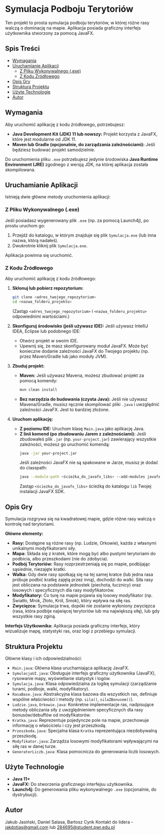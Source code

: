# Symulacja Podboju Terytoriów

Ten projekt to prosta symulacja podboju terytoriów, w której różne rasy walczą o dominację na mapie. Aplikacja posiada graficzny interfejs użytkownika stworzony za pomocą JavaFX.

## Spis Treści
- [Wymagania](#wymagania)
- [Uruchamianie Aplikacji](#uruchamianie-aplikacji)
  - [Z Pliku Wykonywalnego (.exe)](#z-pliku-wykonywalnego-exe)
  - [Z Kodu Źródłowego](#z-kodu-źródłowego)
- [Opis Gry](#opis-gry)
- [Struktura Projektu](#struktura-projektu)
- [Użyte Technologie](#użyte-technologie)
- [Autor](#autor)

## Wymagania

Aby uruchomić aplikację z kodu źródłowego, potrzebujesz:
* **Java Development Kit (JDK) 11 lub nowszy:** Projekt korzysta z JavaFX, które jest modularne od JDK 11.
* **Maven lub Gradle (opcjonalnie, do zarządzania zależnościami):** Jeśli będziesz budować projekt samodzielnie.

Do uruchomienia pliku `.exe` potrzebujesz jedynie środowiska **Java Runtime Environment (JRE)** zgodnego z wersją JDK, na której aplikacja została skompilowana.

## Uruchamianie Aplikacji

Istnieją dwie główne metody uruchomienia aplikacji:

### Z Pliku Wykonywalnego (.exe)

Jeśli posiadasz wygenerowany plik `.exe` (np. za pomocą Launch4j), po prostu uruchom go:

1.  Przejdź do katalogu, w którym znajduje się plik `Symulacja.exe` (lub inna nazwa, którą nadałeś).
2.  Dwukrotnie kliknij plik `Symulacja.exe`.

Aplikacja powinna się uruchomić.

### Z Kodu Źródłowego

Aby uruchomić aplikację z kodu źródłowego:

1.  **Sklonuj lub pobierz repozytorium:**
    ```bash
    git clone <adres_twojego_repozytorium>
    cd <nazwa_folderu_projektu>
    ```
    (Zastąp `<adres_twojego_repozytorium>` i `<nazwa_folderu_projektu>` odpowiednimi wartościami.)

2.  **Skonfiguruj środowisko (jeśli używasz IDE):**
    Jeśli używasz IntelliJ IDEA, Eclipse lub podobnego IDE:
    * Otwórz projekt w swoim IDE.
    * Upewnij się, że masz skonfigurowany moduł JavaFX. Może być konieczne dodanie zależności JavaFX do Twojego projektu (np. przez Maven/Gradle lub jako moduły JVM).

3.  **Zbuduj projekt:**

    * **Maven:** Jeśli używasz Mavena, możesz zbudować projekt za pomocą komendy:
        ```bash
        mvn clean install
        ```
    * **Bez narzędzia do budowania (czysta Java):** Jeśli nie używasz Mavena/Gradle, musisz ręcznie skompilować pliki `.java` i uwzględnić zależności JavaFX. Jest to bardziej złożone.

4.  **Uruchom aplikację:**

    * **Z poziomu IDE:** Uruchom klasę `Main.java` jako aplikację Java.
    * **Z linii komend (po zbudowaniu Jarem z zależnościami):**
        Jeśli zbudowałeś plik `.jar` (np. `your-project.jar`) zawierający wszystkie zależności, możesz go uruchomić komendą:
        ```bash
        java -jar your-project.jar
        ```
        Jeśli zależności JavaFX nie są spakowane w Jarze, musisz je dodać do classpath:
        ```bash
        java --module-path <ścieżka_do_javafx_libs> --add-modules javafx.controls,javafx.fxml -jar your-project.jar
        ```
        Zastąp `<ścieżka_do_javafx_libs>` ścieżką do katalogu `lib` Twojej instalacji JavaFX SDK.

## Opis Gry

Symulacja rozgrywa się na kwadratowej mapie, gdzie różne rasy walczą o kontrolę nad terytoriami.

**Główne elementy:**
* **Rasy:** Dostępne są różne rasy (np. Ludzie, Orkowie), każda z własnymi unikalnymi modyfikatorami siły.
* **Mapa:** Składa się z kratek, które mogą być albo pustymi terytoriami do podbicia, albo przeszkodami (nie do zdobycia).
* **Podbój Terytoriów:** Rasy rozprzestrzeniają się po mapie, podbijając sąsiednie, niezajęte kratki.
* **Walka:** Gdy dwie rasy spotkają się na tej samej kratce (lub jedna rasa próbuje podbić kratkę zajętą przez inną), dochodzi do walki. Siła rasy jest obliczana na podstawie jednostek (piechota, łucznicy) oraz losowych i specyficznych dla rasy modyfikatorów.
* **Modyfikatory:** Co turę na mapie pojawia się losowy modyfikator (np. Światło, Mrok, Złoto, Król, Smok), który wpływa na siłę ras.
* **Zwycięzca:** Symulacja trwa, dopóki nie zostanie wyłoniony zwycięzca (rasa, która podbije najwięcej terytoriów lub ma największą siłę), lub gdy wszystkie rasy zginą.

**Interfejs Użytkownika:**
Aplikacja posiada graficzny interfejs, który wizualizuje mapę, statystyki ras, oraz logi z przebiegu symulacji.

## Struktura Projektu

Główne klasy i ich odpowiedzialności:

* `Main.java`: Główna klasa uruchamiająca aplikację JavaFX.
* `SymulacjaUI.java`: Obsługuje interfejs graficzny użytkownika (JavaFX), rysowanie mapy, wyświetlanie statystyk i logów.
* `Symulacja.java`: Klasa odpowiedzialna za logikę symulacji (zarządzanie turami, podboje, walki, modyfikatory).
* `RasaBase.java`: Abstrakcyjna klasa bazowa dla wszystkich ras, definiuje wspólne właściwości i metody (np. `sila()`, `silaZBonusem()`).
* `Ludzie.java`, `Orkowie.java`: Konkretne implementacje ras, nadpisujące metody obliczania siły z uwzględnieniem specyficznych dla rasy bonusów/debuffów od modyfikatorów.
* `Kratka.java`: Reprezentuje pojedyncze pole na mapie, przechowuje informację o właścicielu i czy jest przeszkodą.
* `Przeszkoda.java`: Specjalna klasa `Kratka` reprezentująca niezdobywalną przeszkodę.
* `Modyfikator.java`: Zarządza losowymi modyfikatorami wpływającymi na siłę ras w danej turze.
* `GeneratorLiczb.java`: Klasa pomocnicza do generowania liczb losowych.

## Użyte Technologie

* **Java 11+**
* **JavaFX:** Do stworzenia graficznego interfejsu użytkownika.
* **Launch4j:** Do generowania pliku wykonywalnego `.exe` (opcjonalnie, do dystrybucji).

## Autor

Jakub Jasiński, Daniel Salasa, Bartosz Cynk
Kontakt do lidera - jakdotjas@gmail.com lub 284695@student.pwr.edu.pl
